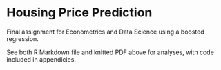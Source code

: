 # Housing Price Prediction
Final assignment for Econometrics and Data Science using a boosted regression. 

See both R Markdown file and knitted PDF above for analyses, with code included in appendicies.
